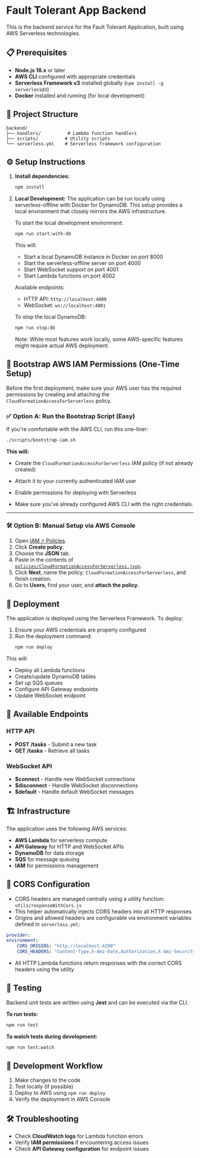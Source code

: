 # Fault Tolerant App Backend

This is the backend service for the Fault Tolerant Application, built using AWS Serverless technologies.

## 📋 Prerequisites

- **Node.js 18.x** or later
- **AWS CLI** configured with appropriate credentials
- **Serverless Framework v3** installed globally (`npm install -g serverless@3`)
- **Docker** installed and running (for local development)

## 📁 Project Structure

```
backend/
├── handlers/          # Lambda function handlers
├── scripts/          # Utility scripts
└── serverless.yml    # Serverless framework configuration
```

## ⚙️ Setup Instructions

1. **Install dependencies:**
   ```bash
   npm install
   ```

2. **Local Development:**
   The application can be run locally using serverless-offline with Docker for DynamoDB. This setup provides a local environment that closely mirrors the AWS infrastructure.

   To start the local development environment:
   ```bash
   npm run start:with-db
   ```
   This will:
   - Start a local DynamoDB instance in Docker on port 8000
   - Start the serverless-offline server on port 4000
   - Start WebSocket support on port 4001
   - Start Lambda functions on port 4002

   Available endpoints:
   - HTTP API: `http://localhost:4000`
   - WebSocket: `ws://localhost:4001`

   To stop the local DynamoDB:
   ```bash
   npm run stop:db
   ```

   Note: While most features work locally, some AWS-specific features might require actual AWS deployment.

## 🔐 Bootstrap AWS IAM Permissions (One-Time Setup)

Before the first deployment, make sure your AWS user has the required permissions by creating and attaching the `CloudFormationAccessForServerless` policy.

### ✅ Option A: Run the Bootstrap Script (Easy)

If you're comfortable with the AWS CLI, run this one-liner:

```bash
./scripts/bootstrap-iam.sh
```

**This will:**
- Create the `CloudFormationAccessForServerless` IAM policy (if not already created)

- Attach it to your currently authenticated IAM user

- Enable permissions for deploying with Serverless

- Make sure you’ve already configured AWS CLI with the right credentials.

---

### 🛠️ Option B: Manual Setup via AWS Console

1. Open [IAM > Policies](https://console.aws.amazon.com/iam/home#/policies).
2. Click **Create policy**.
3. Choose the **JSON** tab.
4. Paste in the contents of [`policies/CloudFormationAccessForServerless.json`](policies/CloudFormationAccessForServerless.json).
5. Click **Next**, name the policy: `CloudFormationAccessForServerless`, and finish creation.
6. Go to **Users**, find your user, and **attach the policy**.

## 🚀 Deployment

The application is deployed using the Serverless Framework. To deploy:

1. Ensure your AWS credentials are properly configured
2. Run the deployment command:
   ```bash
   npm run deploy
   ```

This will:
- Deploy all Lambda functions
- Create/update DynamoDB tables
- Set up SQS queues
- Configure API Gateway endpoints
- Update WebSocket endpoint

## 🔌 Available Endpoints

### HTTP API
- **POST /tasks** - Submit a new task
- **GET /tasks** - Retrieve all tasks

### WebSocket API
- **$connect** - Handle new WebSocket connections
- **$disconnect** - Handle WebSocket disconnections
- **$default** - Handle default WebSocket messages

## 🏗️ Infrastructure

The application uses the following AWS services:
- **AWS Lambda** for serverless compute
- **API Gateway** for HTTP and WebSocket APIs
- **DynamoDB** for data storage
- **SQS** for message queuing
- **IAM** for permissions management

## 🧩 CORS Configuration

- CORS headers are managed centrally using a utility function: `utils/responseWithCors.js`
- This helper automatically injects CORS headers into all HTTP responses
- Origins and allowed headers are configurable via environment variables defined in `serverless.yml`:
```yaml
provider:
environment:
    CORS_ORIGINS: "http://localhost:4200"
    CORS_HEADERS: "Content-Type,X-Amz-Date,Authorization,X-Amz-Security-Token,X-Api-Key"
```
- All HTTP Lambda functions return responses with the correct CORS headers using the utility

## 🧪 Testing

Backend unit tests are written using **Jest** and can be executed via the CLI.

**To run tests:**
```bash
npm run test
```

**To watch tests during development:**
```bash
npm run test:watch
```

## 🔄 Development Workflow

1. Make changes to the code
2. Test locally (if possible)
3. Deploy to AWS using `npm run deploy`
4. Verify the deployment in AWS Console

## 🛠️ Troubleshooting

- Check **CloudWatch logs** for Lambda function errors
- Verify **IAM permissions** if encountering access issues
- Check **API Gateway configuration** for endpoint issues
